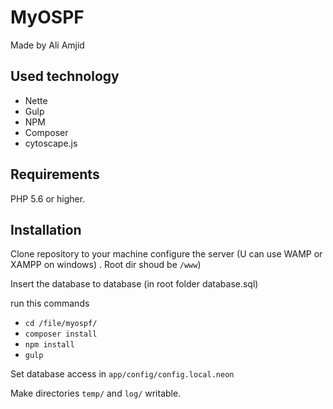 MyOSPF
=================

Made by Ali Amjid

Used technology
------------
 - Nette
 - Gulp
 - NPM
 - Composer
 - cytoscape.js

Requirements
------------

PHP 5.6 or higher.


Installation
------------
Clone repository to your machine 
configure the server (U can use WAMP or XAMPP on windows) . Root dir shoud be `/www`)

Insert the database to database (in root folder database.sql)

run this commands 

 - `cd /file/myospf/`
 - `composer install`
 - `npm install`
 - `gulp`
 
 Set database access in `app/config/config.local.neon`

Make directories `temp/` and `log/` writable.

